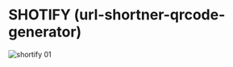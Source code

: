 ﻿# SHOTIFY (url-shortner-qrcode-generator)
![shortify 01](https://github.com/jovination/shortify_url-shortner/assets/79380563/40704277-078d-44c2-ab42-750e3e5bbf04)

